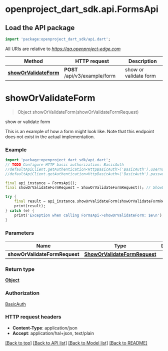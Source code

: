 # openproject_dart_sdk.api.FormsApi

## Load the API package
```dart
import 'package:openproject_dart_sdk/api.dart';
```

All URIs are relative to *https://qa.openproject-edge.com*

Method | HTTP request | Description
------------- | ------------- | -------------
[**showOrValidateForm**](FormsApi.md#showorvalidateform) | **POST** /api/v3/example/form | show or validate form


# **showOrValidateForm**
> Object showOrValidateForm(showOrValidateFormRequest)

show or validate form

This is an example of how a form might look like. Note that this endpoint does not exist in the actual implementation.

### Example
```dart
import 'package:openproject_dart_sdk/api.dart';
// TODO Configure HTTP basic authorization: BasicAuth
//defaultApiClient.getAuthentication<HttpBasicAuth>('BasicAuth').username = 'YOUR_USERNAME'
//defaultApiClient.getAuthentication<HttpBasicAuth>('BasicAuth').password = 'YOUR_PASSWORD';

final api_instance = FormsApi();
final showOrValidateFormRequest = ShowOrValidateFormRequest(); // ShowOrValidateFormRequest | 

try {
    final result = api_instance.showOrValidateForm(showOrValidateFormRequest);
    print(result);
} catch (e) {
    print('Exception when calling FormsApi->showOrValidateForm: $e\n');
}
```

### Parameters

Name | Type | Description  | Notes
------------- | ------------- | ------------- | -------------
 **showOrValidateFormRequest** | [**ShowOrValidateFormRequest**](ShowOrValidateFormRequest.md)|  | [optional] 

### Return type

[**Object**](Object.md)

### Authorization

[BasicAuth](../README.md#BasicAuth)

### HTTP request headers

 - **Content-Type**: application/json
 - **Accept**: application/hal+json, text/plain

[[Back to top]](#) [[Back to API list]](../README.md#documentation-for-api-endpoints) [[Back to Model list]](../README.md#documentation-for-models) [[Back to README]](../README.md)

